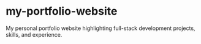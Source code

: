 # my-portfolio-website
My personal portfolio website highlighting full-stack development projects, skills, and experience.
